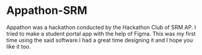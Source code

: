 # Appathon-SRM
Appathon was a hackathon conducted by the Hackathon Club of SRM AP. I tried to make a student portal app with the help of Figma. This was my first time using the said software.I had a great time designing it and I hope you like it too.
